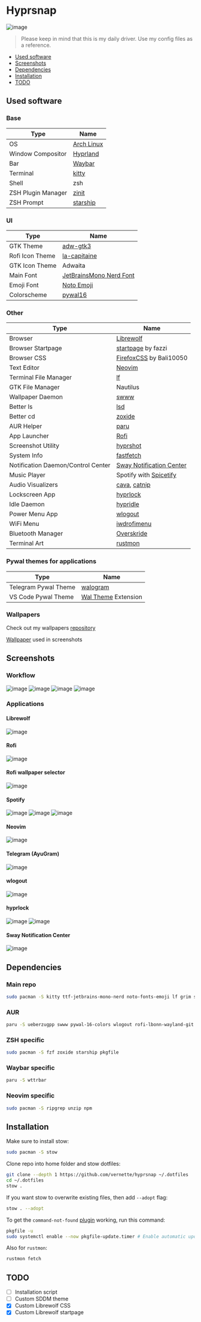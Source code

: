 # Hyprsnap

![image](assets/screenshots/workflow.png)

> Please keep in mind that this is my daily driver. Use my config files as a reference.

- [Used software](#used-software)
- [Screenshots](#screenshots)
- [Dependencies](#dependencies)
- [Installation](#installation)
- [TODO](#todo)

## Used software

### Base

| Type               | Name                                                |
| ------------------ | --------------------------------------------------- |
| OS                 | [Arch Linux](https://archlinux.org/)                |
| Window Compositor  | [Hyprland](https://hyprland.org/)                   |
| Bar                | [Waybar](https://github.com/Alexays/Waybar)         |
| Terminal           | [kitty](https://github.com/kovidgoyal/kitty)        |
| Shell              | zsh                                                 |
| ZSH Plugin Manager | [zinit](https://github.com/zdharma-continuum/zinit) |
| ZSH Prompt         | [starship](https://github.com/starship/starship)    |

### UI

| Type            | Name                                                                    |
| --------------- | ----------------------------------------------------------------------- |
| GTK Theme       | [adw-gtk3](https://github.com/lassekongo83/adw-gtk3)                    |
| Rofi Icon Theme | [la-capitaine](https://github.com/keeferrourke/la-capitaine-icon-theme) |
| GTK Icon Theme  | Adwaita                                                                 |
| Main Font       | [JetBrainsMono Nerd Font](https://www.nerdfonts.com/font-downloads)     |
| Emoji Font      | [Noto Emoji](https://github.com/googlefonts/noto-emoji)                 |
| Colorscheme     | [pywal16](https://github.com/eylles/pywal16)                            |

### Other

| Type                               | Name                                                                                 |
| ---------------------------------- | ------------------------------------------------------------------------------------ |
| Browser                            | [Librewolf](https://librewolf.net/)                                                  |
| Browser Startpage                  | [startpage](https://gitlab.com/fazzi/startpage) by fazzi                             |
| Browser CSS                        | [FirefoxCSS](https://github.com/Bali10050/FirefoxCSS) by Bali10050                   |
| Text Editor                        | [Neovim](https://neovim.io/)                                                         |
| Terminal File Manager              | [lf](https://github.com/gokcehan/lf)                                                 |
| GTK File Manager                   | Nautilus                                                                             |
| Wallpaper Daemon                   | [swww](https://github.com/LGFae/swww)                                                |
| Better ls                          | [lsd](https://github.com/lsd-rs/lsd)                                                 |
| Better cd                          | [zoxide](https://github.com/ajeetdsouza/zoxide)                                      |
| AUR Helper                         | [paru](https://github.com/Morganamilo/paru)                                          |
| App Launcher                       | [Rofi](https://github.com/davatorium/rofi)                                           |
| Screenshot Utility                 | [hyprshot](https://github.com/Gustash/Hyprshot)                                      |
| System Info                        | [fastfetch](https://github.com/fastfetch-cli/fastfetch)                              |
| Notification Daemon/Control Center | [Sway Notification Center](https://github.com/ErikReider/SwayNotificationCenter)     |
| Music Player                       | Spotify with [Spicetify](https://spicetify.app/)                                     |
| Audio Visualizers                  | [cava](https://github.com/karlstav/cava), [catnip](https://github.com/noriah/catnip) |
| Lockscreen App                     | [hyprlock](https://github.com/hyprwm/hyprlock)                                       |
| Idle Daemon                        | [hypridle](https://github.com/hyprwm/hypridle)                                       |
| Power Menu App                     | [wlogout](https://github.com/ArtsyMacaw/wlogout)                                     |
| WiFi Menu                          | [iwdrofimenu](https://github.com/defname/rofi-iwd-wifi-menu)                         |
| Bluetooth Manager                  | [Overskride](https://github.com/kaii-lb/overskride)                                  |
| Terminal Art                       | [rustmon](https://github.com/Vomitblood/rustmon)                                     |

### Pywal themes for applications

| Type                 | Name                                                                                          |
| -------------------- | --------------------------------------------------------------------------------------------- |
| Telegram Pywal Theme | [walogram](https://codeberg.org/thirtysixpw/walogram)                                         |
| VS Code Pywal Theme  | [Wal Theme](https://marketplace.visualstudio.com/items?itemName=dlasagno.wal-theme) Extension |

### Wallpapers

Check out my wallpapers [repository](https://github.com/vernette/wallpapers)

[Wallpaper](https://github.com/vernette/wallpapers/blob/main/53.png) used in screenshots

## Screenshots

### Workflow

![image](assets/screenshots/workflow.png)
![image](assets/screenshots/workflow_1.png)
![image](assets/screenshots/workflow_2.png)
![image](assets/screenshots/workflow_3.png)

### Applications

#### Librewolf

![image](assets/screenshots/applications_librewolf.png)

#### Rofi

![image](assets/screenshots/applications_rofi.png)

#### Rofi wallpaper selector

![image](assets/screenshots/applications_rofi_wallpapers.png)

#### Spotify

![image](assets/screenshots/applications_spotify.png)
![image](assets/screenshots/applications_spotify_2.png)
![image](assets/screenshots/applications_spotify_3.png)

#### Neovim

![image](assets/screenshots/applications_nvim.png)

#### Telegram (AyuGram)

![image](assets/screenshots/applications_telegram.png)

#### wlogout

![image](assets/screenshots/applications_wlogout.png)

#### hyprlock

![image](assets/screenshots/applications_hyprlock_1.png)
![image](assets/screenshots/applications_hyprlock_2.png)

#### Sway Notification Center

![image](assets/screenshots/applications_swaync.png)

## Dependencies

### Main repo

```bash
sudo pacman -S kitty ttf-jetbrains-mono-nerd noto-fonts-emoji lf grim slurp wl-clipboard hyprland waybar zsh playerctl lsd libnotify hyprlang hyprlock hypridle swaync neovim fastfetch
```

### AUR

```bash
paru -S ueberzugpp swww pywal-16-colors wlogout rofi-lbonn-wayland-git iwdrofimenu-git overskride spicetify-cli cava catnip adw-gtk3 walogram-git rustmon-git hyprshot
```

### ZSH specific

```bash
sudo pacman -S fzf zoxide starship pkgfile
```

### Waybar specific

```bash
paru -S wttrbar
```

### Neovim specific

```bash
sudo pacman -S ripgrep unzip npm
```

## Installation

Make sure to install stow:

```bash
sudo pacman -S stow
```

Clone repo into home folder and stow dotfiles:

```bash
git clone --depth 1 https://github.com/vernette/hyprsnap ~/.dotfiles
cd ~/.dotfiles
stow .
```

If you want stow to overwrite existing files, then add `--adopt` flag:

```bash
stow . --adopt
```

To get the `command-not-found` [plugin](https://github.com/ohmyzsh/ohmyzsh/tree/master/plugins/command-not-found) working, run this command:

```bash
pkgfile -u
sudo systemctl enable --now pkgfile-update.timer # Enable automatic updates https://wiki.archlinux.org/title/Pkgfile#Automatic_updates
```

Also for `rustmon`:

```bash
rustmon fetch
```

## TODO

- [ ] Installation script
- [ ] Custom SDDM theme
- [x] Custom Librewolf CSS
- [x] Custom Librewolf startpage

